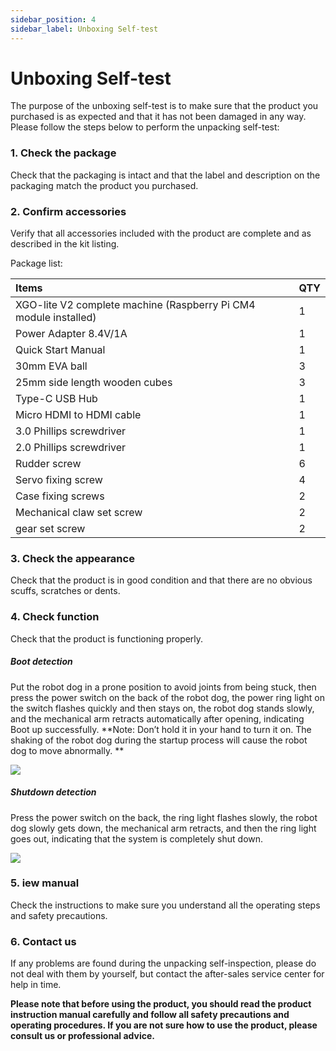 ```yaml
---
sidebar_position: 4
sidebar_label: Unboxing Self-test
---
```


#  Unboxing Self-test

The purpose of the unboxing self-test is to make sure that the product you purchased is as expected and that it has not been damaged in any way. Please follow the steps below to perform the unpacking self-test:

### 1. Check the package


Check that the packaging is intact and that the label and description on the packaging match the product you purchased.

### 2. Confirm accessories

Verify that all accessories included with the product are complete and as described in the kit listing.

Package list:

| Items                                                        | QTY  |
| :----------------------------------------------------------- | ---- |
| XGO-lite V2 complete machine (Raspberry Pi CM4 module installed) | 1    |
| Power Adapter 8.4V/1A                                        | 1    |
| Quick Start Manual                                           | 1    |
| 30mm EVA ball                                                | 3    |
| 25mm side length wooden cubes                                | 3    |
| Type-C USB Hub                                               | 1    |
| Micro HDMI to HDMI cable                                     | 1    |
| 3.0 Phillips screwdriver                                     | 1    |
| 2.0 Phillips screwdriver                                     | 1    |
| Rudder screw                                                 | 6    |
| Servo fixing screw                                           | 4    |
| Case fixing screws                                           | 2    |
| Mechanical claw set screw                                    | 2    |
| gear set screw                                               | 2    |

### 3. Check the appearance

Check that the product is in good condition and that there are no obvious scuffs, scratches or dents.

### 4. Check function

Check that the product is functioning properly.

##### Boot detection

Put the robot dog in a prone position to avoid joints from being stuck, then press the power switch on the back of the robot dog, the power ring light on the switch flashes quickly and then stays on, the robot dog stands slowly, and the mechanical arm retracts automatically after opening, indicating Boot up successfully. **Note: Don’t hold it in your hand to turn it on. The shaking of the robot dog during the startup process will cause the robot dog to move abnormally. **

![](./images/cm4-xgo-inspection-01.gif)

##### Shutdown detection

Press the power switch on the back, the ring light flashes slowly, the robot dog slowly gets down, the mechanical arm retracts, and then the ring light goes out, indicating that the system is completely shut down.

![](./images/cm4-xgo-inspection-02.gif)

### 5. iew manual

Check the instructions to make sure you understand all the operating steps and safety precautions.

### 6. Contact us

If any problems are found during the unpacking self-inspection, please do not deal with them by yourself, but contact the after-sales service center for help in time.



**Please note that before using the product, you should read the product instruction manual carefully and follow all safety precautions and operating procedures. If you are not sure how to use the product, please consult us or professional advice.**
